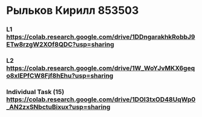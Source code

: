 # Рыльков Кирилл 853503

###  L1 https://colab.research.google.com/drive/1DDngarakhkRobbJ9ETw8rzgW2XOf8QDC?usp=sharing
###  L2 https://colab.research.google.com/drive/1W_WoYJvMKX6geqo8xIEPfCW8Fjf8hEhu?usp=sharing
###  Individual Task (15) https://colab.research.google.com/drive/1DOI3txOD48UqWp0_AN2zxSNbctuBixux?usp=sharing
